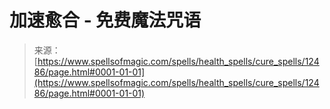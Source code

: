 <!--yml

分类：未分类

日期：2024年06月12日 18:50:15

-->

# 加速愈合 - 免费魔法咒语

> 来源：[https://www.spellsofmagic.com/spells/health_spells/cure_spells/12486/page.html#0001-01-01](https://www.spellsofmagic.com/spells/health_spells/cure_spells/12486/page.html#0001-01-01)
